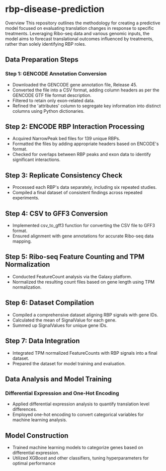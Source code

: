 # rbp-disease-prediction
Overview
This repository outlines the methodology for creating a predictive model focused on evaluating translation changes in response to specific treatments. Leveraging Ribo-seq data and various genomic inputs, the model aims to forecast translational outcomes influenced by treatments, rather than solely identifying RBP roles.

## Data Preparation Steps
### Step 1: GENCODE Annotation Conversion
* Downloaded the GENCODE gene annotation file, Release 45.
* Converted the file into a CSV format, adding column headers as per the GENCODE GTF file format description.
* Filtered to retain only exon-related data.
* Refined the 'attributes' column to segregate key information into distinct columns using Python dictionaries.

## Step 2: ENCODE RBP Interaction Processing
* Acquired NarrowPeak bed files for 139 unique RBPs.
* Formatted the files by adding appropriate headers based on ENCODE's format.
* Checked for overlaps between RBP peaks and exon data to identify significant interactions.
## Step 3: Replicate Consistency Check
* Processed each RBP's data separately, including six repeated studies.
* Compiled a final dataset of consistent findings across repeated experiments.
## Step 4: CSV to GFF3 Conversion
* Implemented csv_to_gff3 function for converting the CSV file to GFF3 format.
* Ensured alignment with gene annotations for accurate Ribo-seq data mapping.
## Step 5: Ribo-seq Feature Counting and TPM Normalization
* Conducted FeatureCount analysis via the Galaxy platform.
* Normalized the resulting count files based on gene length using TPM normalization.
## Step 6: Dataset Compilation
* Compiled a comprehensive dataset aligning RBP signals with gene IDs.
* Calculated the mean of SignalValue for each gene.
* Summed up SignalValues for unique gene IDs.
## Step 7: Data Integration
* Integrated TPM normalized FeatureCounts with RBP signals into a final dataset.
* Prepared the dataset for model training and evaluation.
## Data Analysis and Model Training
### Differential Expression and One-Hot Encoding
* Applied differential expression analysis to quantify translation level differences.
* Employed one-hot encoding to convert categorical variables for machine learning analysis.
## Model Construction
* Trained machine learning models to categorize genes based on differential expression.
* Utilized XGBoost and other classifiers, tuning hyperparameters for optimal performance
